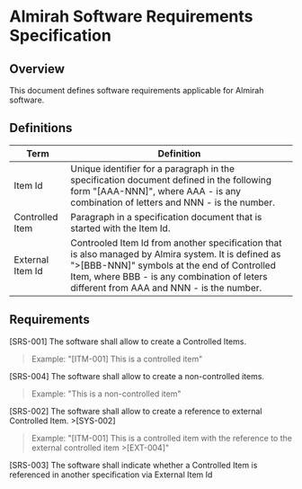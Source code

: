 # Almirah Software Requirements Specification

## Overview

This document defines software requirements applicable for Almirah software.

## Definitions

| Term | Definition |
|---|---|
| Item Id | Unique identifier for a paragraph in the specification document defined in the following form "[AAA-NNN]", where AAA - is any combination of letters and NNN - is the number. |
| Controlled Item | Paragraph in a specification document that is started with the Item Id. |
| External Item Id | Controoled Item Id from another specification that is also managed by Almira system. It is defined as ">[BBB-NNN]" symbols at the end of Controlled Item, where BBB - is any combination of leters different from AAA and NNN - is the number. |

## Requirements

[SRS-001] The software shall allow to create a Controlled Items.

>Example: "[ITM-001] This is a controlled item"

[SRS-004] The software shall allow to create a non-controlled items.

>Example: "This is a non-controlled item"

[SRS-002] The software shall allow to create a reference to external Controlled Item. >[SYS-002]

>Example: "[ITM-001] This is a controlled item with the reference to the external controlled item >[EXT-004]"

[SRS-003] The software shall indicate whether a Controlled Item is referenced in another specification via External Item Id

